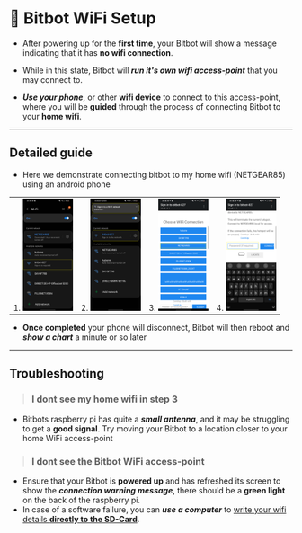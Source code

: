 # 🤖 Bitbot WiFi Setup
 * After powering up for the **first time**, your Bitbot will show a message indicating that it has **no wifi connection**.

 * While in this state, Bitbot will ***run it's own wifi access-point*** that you may connect to.

 * ***Use your phone***, or other **wifi device** to connect to this access-point, where you will be **guided** through the process of connecting Bitbot to your **home wifi**.
---
## Detailed guide
 * Here we demonstrate connecting bitbot to my home wifi (NETGEAR85) using an android phone

<table>
    <tr>
        <td>1. <img height="200" src="images/WifiSetup/1_connect.png"></td>
        <td>2. <img height="200" src="images/WifiSetup/2_sign_in.png"></td>
        <td>3. <img height="200" src="images/WifiSetup/3_select_your_wifi.png"></td>
        <td>4. <img height="200" src="images/WifiSetup/4_enter_your_password.png"></td>
    </tr>
</table>

* **Once completed** your phone will disconnect, Bitbot will then reboot and ***show a chart*** a minute or so later
---
## Troubleshooting
 >  ### I dont see my home wifi in step 3
 - Bitbots raspberry pi has quite a ***small antenna***, and it may be struggling to get a **good signal**. Try moving your Bitbot to a location closer to your home WiFi access-point 
 > ### I dont see the Bitbot WiFi access-point
 - Ensure that your Bitbot is **powered up** and has refreshed its screen to show the ***connection warning message***, there should be a **green light** on the back of the raspberry pi.
 - In case of a software failure, you can ***use a computer*** to [write your wifi details **directly to the SD-Card**](https://www.raspberrypi-spy.co.uk/2017/04/manually-setting-up-pi-wifi-using-wpa_supplicant-conf/).
